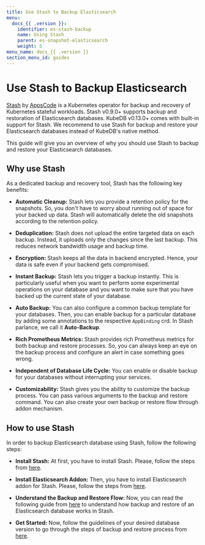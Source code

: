 ```yaml
---
title: Use Stash to Backup Elasticsearch
menu:
  docs_{{ .version }}:
    identifier: es-stash-backup
    name: Using Stash
    parent: es-snapshot-elasticsearch
    weight: 5
menu_name: docs_{{ .version }}
section_menu_id: guides
---
```


# Use Stash to Backup Elasticsearch

[Stash](https://appscode.com/products/stash) by [AppsCode](https://appscode.com) is a Kubernetes operator for backup and recovery of Kubernetes stateful workloads. Stash v0.9.0+ supports backup and restoration of Elasticsearch databases. KubeDB v0.13.0+ comes with built-in support for Stash. We recommend to use Stash for backup and restore your Elasticsearch databases instead of KubeDB's native method.

This guide will give you an overview of why you should use Stash to backup and restore your Elasticsearch databases.

## Why use Stash

As a dedicated backup and recovery tool, Stash has the following key benefits:

- **Automatic Cleanup:** Stash lets you provide a retention policy for the snapshots. So, you don't have to worry about running out of space for your backed up data. Stash will automatically delete the old snapshots according to the retention policy.

- **Deduplication:** Stash does not upload the entire targeted data on each backup. Instead, it uploads only the changes since the last backup. This reduces network bandwidth usage and backup time.

- **Encryption:** Stash keeps all the data in backend encrypted. Hence, your data is safe even if your backend gets compromised.

- **Instant Backup:** Stash lets you trigger a backup instantly. This is particularly useful when you want to perform some experimental operations on your database and you want to make sure that you have backed up the current state of your database.

- **Auto Backup:** You can also configure a common backup template for your databases. Then, you can enable backup for a particular database by adding some annotations to the respective `AppBinding` crd. In Stash parlance, we call it **Auto-Backup**.

- **Rich Prometheus Metrics:** Stash provides rich Prometheus metrics for both backup and restore processes. So, you can always keep an eye on the backup process and configure an alert in case something goes wrong.

- **Independent of Database Life Cycle:** You can enable or disable backup for your databases without interrupting your services.

- **Customizability:** Stash gives you the ability to customize the backup process. You can pass various arguments to the backup and restore command. You can also create your own backup or restore flow through addon mechanism.

## How to use Stash

In order to backup Elasticsearch database using Stash, follow the following steps:

- **Install Stash:** At first, you have to install Stash. Please, follow the steps from [here](https://stash.run/docs/latest/setup/).

- **Install Elasticsearch Addon:** Then, you have to install Elasticsearch addon for Stash. Please, follow the steps from [here](https://appscode.com/products/stash/latest/addons/elasticsearch/setup/install/).

- **Understand the Backup and Restore Flow:** Now, you can read the following guide from [here](https://appscode.com/products/stash/latest/addons/elasticsearch/overview/) to understand how backup and restore of an Elasticsearch database works in Stash.

- **Get Started:** Now, follow the guidelines of your desired database version to go through the steps of backup and restore process from [here](https://appscode.com/products/stash/latest/addons/elasticsearch/).
